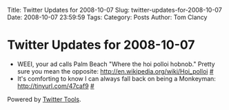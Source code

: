 Title: Twitter Updates for 2008-10-07
Slug: twitter-updates-for-2008-10-07
Date: 2008-10-07 23:59:59
Tags: 
Category: Posts
Author: Tom Clancy

# Twitter Updates for 2008-10-07

<ul>
	<li>WEEI, your ad calls Palm Beach "Where the hoi polloi hobnob." Pretty sure you mean the opposite: <a href="http://en.wikipedia.org/wiki/Hoi_polloi" rel="nofollow">http://en.wikipedia.org/wiki/Hoi_polloi</a> <a href="http://twitter.com/tclancy/statuses/949755459">#</a></li>
	<li>It's comforting to know I can always fall back on being a Monkeyman: <a href="http://tinyurl.com/47caf9" rel="nofollow">http://tinyurl.com/47caf9</a> <a href="http://twitter.com/tclancy/statuses/950047800">#</a></li>
</ul>
<p>Powered by <a href="http://alexking.org/projects/wordpress">Twitter Tools</a>.</p>
